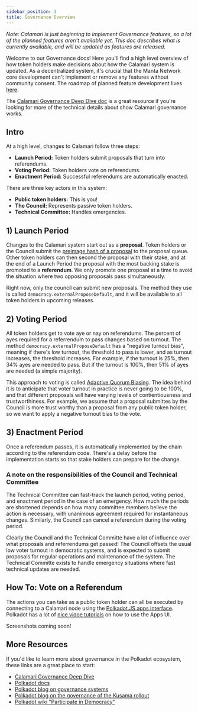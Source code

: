 ```yaml
---
sidebar_position: 3
title: Governance Overview
---
```



_Note: Calamari is just beginning to implement Governance features, so a lot 
of the planned features aren't available yet. This doc describes what is 
currently available, and will be updated as features are released._

Welcome to our Governance docs! Here you'll find a high level overview of
how token holders make decisions about how the Calamari system is updated.
As a decentralized system, it's crucial that the Manta Network core development 
can't implement or remove any features without community consent. The roadmap 
of planned feature development lives [here](https://emphasized-seed-161.notion.site/3b1b61e0aee8484396d674f4653e0813?v=451a4ad2105d4f9cb35fb74680359c1d). 

The [Calamari Governance Deep Dive doc](./governance_deep_dive)
is a great resource if you're looking for more of the technical details about 
show Calamari governance works.

## Intro
At a high level, changes to Calamari follow three steps:
- **Launch Period:** Token holders submit proposals that turn into referendums.
- **Voting Period:** Token holders vote on referendums.
- **Enactment Period:** Successful referendums are automatically enacted.

There are three key actors in this system:
- **Public token holders:** This is you!
- **The Council:** Represents passive token holders.
- **Technical Committee:** Handles emergencies.

## 1) Launch Period
Changes to the Calamari system start out as a **proposal**. Token holders 
or the Council submit the [preimage hash of a proposal](https://wiki.polkadot.network/docs/maintain-guides-democracy#proposing-an-action) 
to the proposal queue. Other token holders can then second the proposal with 
their stake, and at the end of a Launch Period the proposal with the most 
backing stake is promoted to a **referendum**. We only promote one proposal 
at a time to avoid the situation where two opposing proposals pass simultaneously.

Right now, only the council can submit new proposals. The method they use 
is called `democracy.externalProposeDefault`, and it will be available to
all token holders in upcoming releases. 


## 2) Voting Period
All token holders get to vote aye or nay on referendums. The percent of ayes required
for a referrendum to pass changes based on turnout. The method `democracy.externalProposeDefault`
has a "negative turnout bias", meaning if there's low turnout, the 
threshold to pass is lower, and as turnout increases, the threshold increases. 
For example, if the turnout is 25%, then 34% ayes are needed to pass. But if the 
turnout is 100%, then 51% of ayes are needed (a simple majority). 

This approach to voting is called [Adaptive Quorum Biasing](https://wiki.polkadot.network/docs/learn-governance#adaptive-quorum-biasing). 
The idea behind it is to anticipate that voter turnout in practice is
never going to be 100%, and that different proposals will have varying levels of 
contientiousness and trustworthiness. For example, we assume that a proposal 
submittes by the Council is more trust worthy than a proposal from any public 
token holder, so we want to apply a negative turnout bias to the vote.

## 3) Enactment Period
Once a referendum passes, it is automatically implemented by the chain according to 
the referendum code. There's a delay before the implementation starts so that
stake holders can prepare for the change. 

### A note on the responsibilities of the Council and Technical Committee
The Technical Committee can fast-track the launch period, voting period, and enactment
period in the case of an emergency. How much the periods are shortened depends 
on how many committee members believe the action is necessary, with unanimous 
agreement required for instantaneous changes. Similarly, the Council can cancel 
a referendum during the voting period.

Clearly the Council and the Technical Committe have a lot of influence over
what proposals and referrendums get passed! The Council offsets the usual low 
voter turnout in democratic systems, and is expected to submit proposals for 
regular operations and maintenance of the system. The Technical Committe exists
to handle emergency situations where fast technical updates are needed.

## How To: Vote on a Referendum
The actions you can take as a public token holder can all be executed by connecting 
to a Calamari node using the [Polkadot.JS apps interface](https://polkadot.js.org/apps/).
Polkadot has a lot of [nice vidoe tutorials](https://wiki.polkadot.network/docs/learn-video-tutorials#getting-started) 
on how to use the Apps UI.

Screenshots coming soon!

## More Resources
If you'd like to learn more about governance in the Polkadot ecosystem, these links 
are a great place to start:
- [Calamari Governance Deep Dive](./governance_deep_dive)
- [Polkadot docs](https://wiki.polkadot.network/docs/learn-governance) 
- [Polkadot blog on governance systems](https://polkadot.network/blog/polkadot-governance/)
- [Polkadot blog on the governance of the Kusama rollout](https://polkadot.network/blog/kusama-rollout-and-governance/)
- [Polkadot wiki "Participate in Democracy"](https://wiki.polkadot.network/docs/maintain-guides-democracy)


